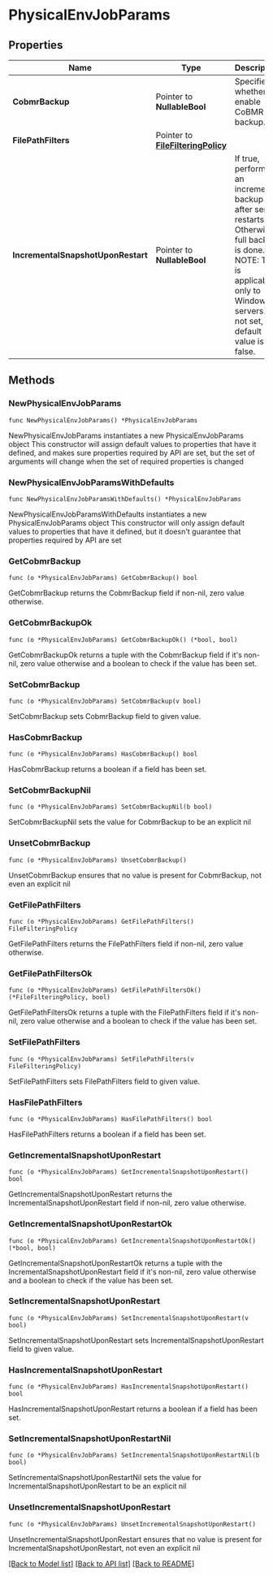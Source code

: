 # PhysicalEnvJobParams

## Properties

Name | Type | Description | Notes
------------ | ------------- | ------------- | -------------
**CobmrBackup** | Pointer to **NullableBool** | Specifies whether to enable CoBMR backup. | [optional] 
**FilePathFilters** | Pointer to [**FileFilteringPolicy**](FileFilteringPolicy.md) |  | [optional] 
**IncrementalSnapshotUponRestart** | Pointer to **NullableBool** | If true, performs an incremental backup after server restarts. Otherwise a full backup is done. NOTE: This is applicable only to Windows servers. If not set, default value is false. | [optional] 

## Methods

### NewPhysicalEnvJobParams

`func NewPhysicalEnvJobParams() *PhysicalEnvJobParams`

NewPhysicalEnvJobParams instantiates a new PhysicalEnvJobParams object
This constructor will assign default values to properties that have it defined,
and makes sure properties required by API are set, but the set of arguments
will change when the set of required properties is changed

### NewPhysicalEnvJobParamsWithDefaults

`func NewPhysicalEnvJobParamsWithDefaults() *PhysicalEnvJobParams`

NewPhysicalEnvJobParamsWithDefaults instantiates a new PhysicalEnvJobParams object
This constructor will only assign default values to properties that have it defined,
but it doesn't guarantee that properties required by API are set

### GetCobmrBackup

`func (o *PhysicalEnvJobParams) GetCobmrBackup() bool`

GetCobmrBackup returns the CobmrBackup field if non-nil, zero value otherwise.

### GetCobmrBackupOk

`func (o *PhysicalEnvJobParams) GetCobmrBackupOk() (*bool, bool)`

GetCobmrBackupOk returns a tuple with the CobmrBackup field if it's non-nil, zero value otherwise
and a boolean to check if the value has been set.

### SetCobmrBackup

`func (o *PhysicalEnvJobParams) SetCobmrBackup(v bool)`

SetCobmrBackup sets CobmrBackup field to given value.

### HasCobmrBackup

`func (o *PhysicalEnvJobParams) HasCobmrBackup() bool`

HasCobmrBackup returns a boolean if a field has been set.

### SetCobmrBackupNil

`func (o *PhysicalEnvJobParams) SetCobmrBackupNil(b bool)`

 SetCobmrBackupNil sets the value for CobmrBackup to be an explicit nil

### UnsetCobmrBackup
`func (o *PhysicalEnvJobParams) UnsetCobmrBackup()`

UnsetCobmrBackup ensures that no value is present for CobmrBackup, not even an explicit nil
### GetFilePathFilters

`func (o *PhysicalEnvJobParams) GetFilePathFilters() FileFilteringPolicy`

GetFilePathFilters returns the FilePathFilters field if non-nil, zero value otherwise.

### GetFilePathFiltersOk

`func (o *PhysicalEnvJobParams) GetFilePathFiltersOk() (*FileFilteringPolicy, bool)`

GetFilePathFiltersOk returns a tuple with the FilePathFilters field if it's non-nil, zero value otherwise
and a boolean to check if the value has been set.

### SetFilePathFilters

`func (o *PhysicalEnvJobParams) SetFilePathFilters(v FileFilteringPolicy)`

SetFilePathFilters sets FilePathFilters field to given value.

### HasFilePathFilters

`func (o *PhysicalEnvJobParams) HasFilePathFilters() bool`

HasFilePathFilters returns a boolean if a field has been set.

### GetIncrementalSnapshotUponRestart

`func (o *PhysicalEnvJobParams) GetIncrementalSnapshotUponRestart() bool`

GetIncrementalSnapshotUponRestart returns the IncrementalSnapshotUponRestart field if non-nil, zero value otherwise.

### GetIncrementalSnapshotUponRestartOk

`func (o *PhysicalEnvJobParams) GetIncrementalSnapshotUponRestartOk() (*bool, bool)`

GetIncrementalSnapshotUponRestartOk returns a tuple with the IncrementalSnapshotUponRestart field if it's non-nil, zero value otherwise
and a boolean to check if the value has been set.

### SetIncrementalSnapshotUponRestart

`func (o *PhysicalEnvJobParams) SetIncrementalSnapshotUponRestart(v bool)`

SetIncrementalSnapshotUponRestart sets IncrementalSnapshotUponRestart field to given value.

### HasIncrementalSnapshotUponRestart

`func (o *PhysicalEnvJobParams) HasIncrementalSnapshotUponRestart() bool`

HasIncrementalSnapshotUponRestart returns a boolean if a field has been set.

### SetIncrementalSnapshotUponRestartNil

`func (o *PhysicalEnvJobParams) SetIncrementalSnapshotUponRestartNil(b bool)`

 SetIncrementalSnapshotUponRestartNil sets the value for IncrementalSnapshotUponRestart to be an explicit nil

### UnsetIncrementalSnapshotUponRestart
`func (o *PhysicalEnvJobParams) UnsetIncrementalSnapshotUponRestart()`

UnsetIncrementalSnapshotUponRestart ensures that no value is present for IncrementalSnapshotUponRestart, not even an explicit nil

[[Back to Model list]](../README.md#documentation-for-models) [[Back to API list]](../README.md#documentation-for-api-endpoints) [[Back to README]](../README.md)


